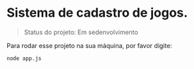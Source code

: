 # Sistema de cadastro de jogos.

> Status do projeto: Em sedenvolvimento

Para rodar esse projeto na sua máquina, por favor digite:

```
node app.js
```
